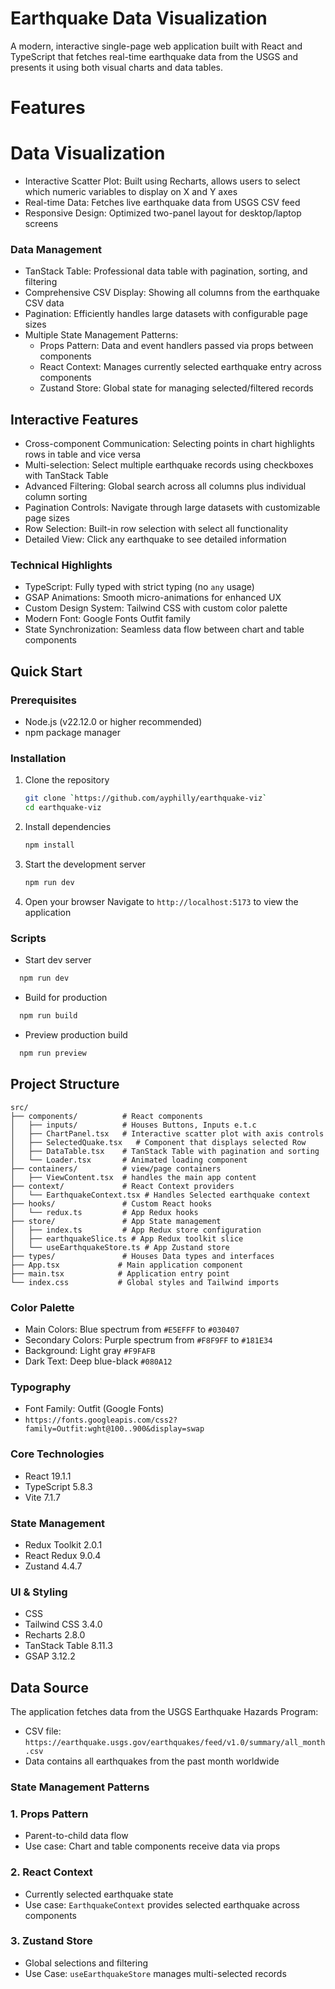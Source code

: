 # Earthquake Data Visualization

A modern, interactive single-page web application built with React and TypeScript that fetches real-time earthquake data from the USGS 
and presents it using both visual charts and data tables.

# Features

# Data Visualization
- Interactive Scatter Plot: Built using Recharts, allows users to select which numeric variables to display on X and Y axes
- Real-time Data: Fetches live earthquake data from USGS CSV feed
- Responsive Design: Optimized two-panel layout for desktop/laptop screens


### Data Management
- TanStack Table: Professional data table with pagination, sorting, and filtering
- Comprehensive CSV Display: Showing all columns from the earthquake CSV data
- Pagination: Efficiently handles large datasets with configurable page sizes
- Multiple State Management Patterns:
  - Props Pattern: Data and event handlers passed via props between components
  - React Context: Manages currently selected earthquake entry across components
  - Zustand Store: Global state for managing selected/filtered records

## Interactive Features
- Cross-component Communication: Selecting points in chart highlights rows in table and vice versa
- Multi-selection: Select multiple earthquake records using checkboxes with TanStack Table
- Advanced Filtering: Global search across all columns plus individual column sorting
- Pagination Controls: Navigate through large datasets with customizable page sizes
- Row Selection: Built-in row selection with select all functionality
- Detailed View: Click any earthquake to see detailed information

### Technical Highlights
- TypeScript: Fully typed with strict typing (no `any` usage)
- GSAP Animations: Smooth micro-animations for enhanced UX
- Custom Design System: Tailwind CSS with custom color palette
- Modern Font: Google Fonts Outfit family
- State Synchronization: Seamless data flow between chart and table components

## Quick Start

### Prerequisites
- Node.js (v22.12.0 or higher recommended)
- npm package manager

### Installation

1. Clone the repository
   ```bash
   git clone `https://github.com/ayphilly/earthquake-viz`
   cd earthquake-viz
   ```

2. Install dependencies
   ```bash
   npm install
   ```

3. Start the development server
   ```bash
   npm run dev
   ```

4. Open your browser
   Navigate to `http://localhost:5173` to view the application



### Scripts

- Start dev server
```bash
  npm run dev
```

- Build for production
```bash
  npm run build
```

- Preview production build
```bash
  npm run preview
```

## Project Structure

```
src/
├── components/          # React components
│   ├── inputs/          # Houses Buttons, Inputs e.t.c
│   ├── ChartPanel.tsx   # Interactive scatter plot with axis controls
│   ├── SelectedQuake.tsx   # Component that displays selected Row
│   ├── DataTable.tsx    # TanStack Table with pagination and sorting
│   └── Loader.tsx       # Animated loading component
├── containers/          # view/page containers
│   ├── ViewContent.tsx  # handles the main app content
├── context/             # React Context providers
│   └── EarthquakeContext.tsx # Handles Selected earthquake context
├── hooks/               # Custom React hooks
│   └── redux.ts         # App Redux hooks
├── store/               # App State management
│   ├── index.ts         # App Redux store configuration
│   ├── earthquakeSlice.ts # App Redux toolkit slice
│   └── useEarthquakeStore.ts # App Zustand store
├── types/               # Houses Data types and interfaces
├── App.tsx             # Main application component
├── main.tsx            # Application entry point
└── index.css           # Global styles and Tailwind imports
```

### Color Palette

- Main Colors: Blue spectrum from `#E5EFFF` to `#030407`
- Secondary Colors: Purple spectrum from `#F8F9FF` to `#181E34`
- Background: Light gray `#F9FAFB`
- Dark Text: Deep blue-black `#080A12`

### Typography
- Font Family: Outfit (Google Fonts)
- `https://fonts.googleapis.com/css2?family=Outfit:wght@100..900&display=swap`

### Core Technologies
- React 19.1.1
- TypeScript 5.8.3
- Vite 7.1.7

### State Management
- Redux Toolkit 2.0.1
- React Redux 9.0.4
- Zustand 4.4.7

### UI & Styling
- CSS
- Tailwind CSS 3.4.0
- Recharts 2.8.0
- TanStack Table 8.11.3
- GSAP 3.12.2



## Data Source

The application fetches data from the USGS Earthquake Hazards Program:
- CSV file: `https://earthquake.usgs.gov/earthquakes/feed/v1.0/summary/all_month.csv`
- Data contains all earthquakes from the past month worldwide


### State Management Patterns

### 1. Props Pattern
- Parent-to-child data flow
- Use case: Chart and table components receive data via props

### 2. React Context
- Currently selected earthquake state
- Use case: `EarthquakeContext` provides selected earthquake across components


### 3. Zustand Store
- Global selections and filtering
- Use Case: `useEarthquakeStore` manages multi-selected records